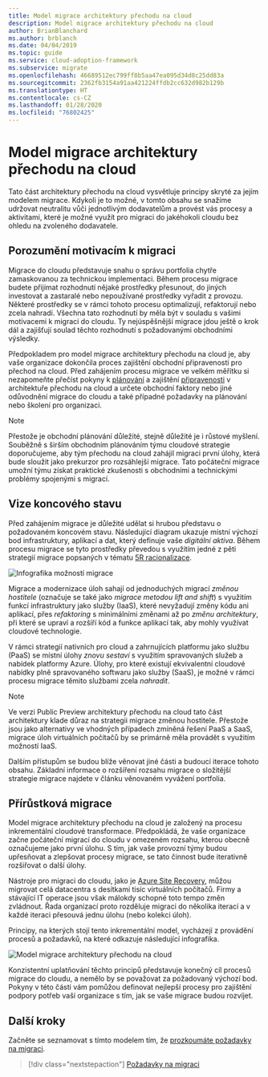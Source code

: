 ```yaml
---
title: Model migrace architektury přechodu na cloud
description: Model migrace architektury přechodu na cloud
author: BrianBlanchard
ms.author: brblanch
ms.date: 04/04/2019
ms.topic: guide
ms.service: cloud-adoption-framework
ms.subservice: migrate
ms.openlocfilehash: 46689512ec799ff8b5aa47ea095d34d8c25dd83a
ms.sourcegitcommit: 2362fb3154a91aa421224ffdb2cc632d982b129b
ms.translationtype: HT
ms.contentlocale: cs-CZ
ms.lasthandoff: 01/28/2020
ms.locfileid: "76802425"
---
```

# <a name="cloud-adoption-framework-migration-model"></a>Model migrace architektury přechodu na cloud

Tato část architektury přechodu na cloud vysvětluje principy skryté za jejím modelem migrace. Kdykoli je to možné, v tomto obsahu se snažíme udržovat neutralitu vůči jednotlivým dodavatelům a provést vás procesy a aktivitami, které je možné využít pro migraci do jakéhokoli cloudu bez ohledu na zvoleného dodavatele.

## <a name="understand-migration-motivations"></a>Porozumění motivacím k migraci

Migrace do cloudu představuje snahu o správu portfolia chytře zamaskovanou za technickou implementaci. Během procesu migrace budete přijímat rozhodnutí nějaké prostředky přesunout, do jiných investovat a zastaralé nebo nepoužívané prostředky vyřadit z provozu. Některé prostředky se v rámci tohoto procesu optimalizují, refaktorují nebo zcela nahradí. Všechna tato rozhodnutí by měla být v souladu s vašimi motivacemi k migraci do cloudu. Ty nejúspěšnější migrace jdou ještě o krok dál a zajišťují soulad těchto rozhodnutí s požadovanými obchodními výsledky.

Předpokladem pro model migrace architektury přechodu na cloud je, aby vaše organizace dokončila proces zajištění obchodní připravenosti pro přechod na cloud. Před zahájením procesu migrace ve velkém měřítku si nezapomeňte přečíst pokyny k [plánování](../../strategy/index.md) a zajištění [připravenosti](../../ready/index.md) v architektuře přechodu na cloud a určete obchodní faktory nebo jiné odůvodnění migrace do cloudu a také případné požadavky na plánování nebo školení pro organizaci.

> [!NOTE]
> Přestože je obchodní plánování důležité, stejně důležité je i růstové myšlení. Souběžně s širším obchodním plánováním týmu cloudové strategie doporučujeme, aby tým přechodu na cloud zahájil migraci první úlohy, která bude sloužit jako prekurzor pro rozsáhlejší migrace. Tato počáteční migrace umožní týmu získat praktické zkušenosti s obchodními a technickými problémy spojenými s migrací.

## <a name="envision-an-end-state"></a>Vize koncového stavu

Před zahájením migrace je důležité udělat si hrubou představu o požadovaném koncovém stavu. Následující diagram ukazuje místní výchozí bod infrastruktury, aplikací a dat, který definuje vaše *digitální aktiva*. Během procesu migrace se tyto prostředky převedou s využitím jedné z pěti strategií migrace popsaných v tématu [5R racionalizace](../../digital-estate/5-rs-of-rationalization.md).

![Infografika možností migrace](../../_images/migrate/migration-options.png)

Migrace a modernizace úloh sahají od jednoduchých migrací _změnou hostitele_ (označuje se také jako _migrace metodou lift and shift_) s využitím funkcí infrastruktury jako služby (IaaS), které nevyžadují změny kódu ani aplikací, přes _refaktoring_ s minimálními změnami až po _změnu architektury_, při které se upraví a rozšíří kód a funkce aplikací tak, aby mohly využívat cloudové technologie.

V rámci strategií nativních pro cloud a zahrnujících platformu jako službu (PaaS) se místní úlohy *znovu sestaví* s využitím spravovaných služeb a nabídek platformy Azure. Úlohy, pro které existují ekvivalentní cloudové nabídky plně spravovaného softwaru jako služby (SaaS), je možné v rámci procesu migrace těmito službami zcela *nahradit*.

> [!NOTE]
> Ve verzi Public Preview architektury přechodu na cloud tato část architektury klade důraz na strategii migrace změnou hostitele. Přestože jsou jako alternativy ve vhodných případech zmíněná řešení PaaS a SaaS, migrace úloh virtuálních počítačů by se primárně měla provádět s využitím možností IaaS.
>
> Dalším přístupům se budou blíže věnovat jiné části a budoucí iterace tohoto obsahu. Základní informace o rozšíření rozsahu migrace o složitější strategie migrace najdete v článku věnovaném vyvážení portfolia.

## <a name="incremental-migration"></a>Přírůstková migrace

Model migrace architektury přechodu na cloud je založený na procesu inkrementální cloudové transformace. Předpokládá, že vaše organizace začne počáteční migrací do cloudu v omezeném rozsahu, kterou obecně označujeme jako první úlohu. S tím, jak vaše provozní týmy budou upřesňovat a zlepšovat procesy migrace, se tato činnost bude iterativně rozšiřovat o další úlohy.

Nástroje pro migraci do cloudu, jako je [Azure Site Recovery](https://docs.microsoft.com/azure/site-recovery/site-recovery-overview), můžou migrovat celá datacentra s desítkami tisíc virtuálních počítačů. Firmy a stávající IT operace jsou však málokdy schopné toto tempo změn zvládnout. Řada organizací proto rozděluje migraci do několika iterací a v každé iteraci přesouvá jednu úlohu (nebo kolekci úloh).

Principy, na kterých stojí tento inkrementální model, vycházejí z provádění procesů a požadavků, na které odkazuje následující infografika.

![Model migrace architektury přechodu na cloud](../../_images/operational-transformation-migrate.png)

Konzistentní uplatňování těchto principů představuje konečný cíl procesů migrace do cloudu, a nemělo by se považovat za požadovaný výchozí bod. Pokyny v této části vám pomůžou definovat nejlepší procesy pro zajištění podpory potřeb vaší organizace s tím, jak se vaše migrace budou rozvíjet.

## <a name="next-steps"></a>Další kroky

Začněte se seznamovat s tímto modelem tím, že [prozkoumáte požadavky na migraci](./prerequisites/index.md).

> [!div class="nextstepaction"]
> [Požadavky na migraci](./prerequisites/index.md)
